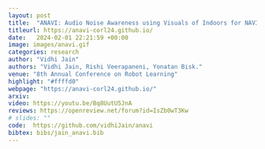 ```yaml
---
layout: post
title:  "ANAVI: Audio Noise Awareness using Visuals of Indoors for NAVIgation"
titleurl: https://anavi-corl24.github.io/
date:   2024-02-01 22:21:59 +00:00
image: images/anavi.gif
categories: research
author: "Vidhi Jain"
authors: "Vidhi Jain, Rishi Veerapaneni, Yonatan Bisk."
venue: "8th Annual Conference on Robot Learning"
highlight: "#ffffd0"    
webpage: "https://anavi-corl24.github.io/"
arxiv: 
video: https://youtu.be/Bq8UutU5JnA
reviews: https://openreview.net/forum?id=IsZb0wT3Kw
# slides: ""
code:  https://github.com/vidhiJain/anavi
bibtex: bibs/jain_anavi.bib
---
```

